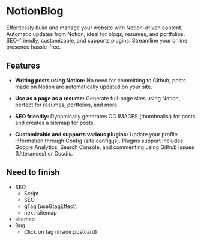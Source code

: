 # NotionBlog

Effortlessly build and manage your website with Notion-driven content. Automatic updates from Notion, ideal for blogs, resumes, and portfolios. SEO-friendly, customizable, and supports plugins. Streamline your online presence hassle-free.

## Features

- **Writing posts using Notion:** No need for committing to Github; posts made on Notion are automatically updated on your site.
- **Use as a page as a resume:** Generate full-page sites using Notion, perfect for resumes, portfolios, and more.

- **SEO friendly:** Dynamically generates OG IMAGES (thumbnails!) for posts and creates a sitemap for posts.

- **Customizable and supports various plugins:** Update your profile information through Config (site.config.js). Plugins support includes Google Analytics, Search Console, and commenting using Github Issues (Utterances) or Cusdis.

## Need to finish

- SEO
  - Script
  - SEO
  - gTag (useGtagEffect)
  - next-sitemap
- sitemap
- Bug
  - Click on tag (inside postcard)

